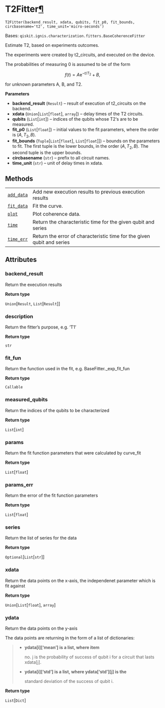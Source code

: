 # T2Fitter[¶](#t2fitter "Permalink to this headline")

<span id="undefined" />

`T2Fitter(backend_result, xdata, qubits, fit_p0, fit_bounds, circbasename='t2', time_unit='micro-seconds')`

Bases: `qiskit.ignis.characterization.fitters.BaseCoherenceFitter`

Estimate T2, based on experiments outcomes.

The experiments were created by t2\_circuits, and executed on the device.

The probabilities of measuring 0 is assumed to be of the form

$$
f(t) = A\mathrm{e}^{-t/T_2}+B,
$$

for unknown parameters A, B, and T2.

**Parameters**

*   **backend\_result** (`Result`) – result of execution of t2\_circuits on the backend.
*   **xdata** (`Union`\[`List`\[`float`], `array`]) – delay times of the T2 circuits.
*   **qubits** (`List`\[`int`]) – indices of the qubits whose T2‘s are to be measured.
*   **fit\_p0** (`List`\[`float`]) – initial values to the fit parameters, where the order is $(A, T_2, B)$.
*   **fit\_bounds** (`Tuple`\[`List`\[`float`], `List`\[`float`]]) – bounds on the parameters to fit. The first tuple is the lower bounds, in the order $(A, T_2, B)$. The second tuple is the upper bounds.
*   **circbasename** (`str`) – prefix to all circuit names.
*   **time\_unit** (`str`) – unit of delay times in xdata.

## Methods

|                                                                                                                                                                 |                                                                        |
| --------------------------------------------------------------------------------------------------------------------------------------------------------------- | ---------------------------------------------------------------------- |
| [`add_data`](qiskit.ignis.characterization.T2Fitter.add_data#qiskit.ignis.characterization.T2Fitter.add_data "qiskit.ignis.characterization.T2Fitter.add_data") | Add new execution results to previous execution results                |
| [`fit_data`](qiskit.ignis.characterization.T2Fitter.fit_data#qiskit.ignis.characterization.T2Fitter.fit_data "qiskit.ignis.characterization.T2Fitter.fit_data") | Fit the curve.                                                         |
| [`plot`](qiskit.ignis.characterization.T2Fitter.plot#qiskit.ignis.characterization.T2Fitter.plot "qiskit.ignis.characterization.T2Fitter.plot")                 | Plot coherence data.                                                   |
| [`time`](qiskit.ignis.characterization.T2Fitter.time#qiskit.ignis.characterization.T2Fitter.time "qiskit.ignis.characterization.T2Fitter.time")                 | Return the characteristic time for the given qubit and series          |
| [`time_err`](qiskit.ignis.characterization.T2Fitter.time_err#qiskit.ignis.characterization.T2Fitter.time_err "qiskit.ignis.characterization.T2Fitter.time_err") | Return the error of characteristic time for the given qubit and series |

## Attributes

<span id="undefined" />

### backend\_result

Return the execution results

**Return type**

`Union`\[`Result`, `List`\[`Result`]]

<span id="undefined" />

### description

Return the fitter’s purpose, e.g. ‘T1’

**Return type**

`str`

<span id="undefined" />

### fit\_fun

Return the function used in the fit, e.g. BaseFitter.\_exp\_fit\_fun

**Return type**

`Callable`

<span id="undefined" />

### measured\_qubits

Return the indices of the qubits to be characterized

**Return type**

`List`\[`int`]

<span id="undefined" />

### params

Return the fit function parameters that were calculated by curve\_fit

**Return type**

`List`\[`float`]

<span id="undefined" />

### params\_err

Return the error of the fit function parameters

**Return type**

`List`\[`float`]

<span id="undefined" />

### series

Return the list of series for the data

**Return type**

`Optional`\[`List`\[`str`]]

<span id="undefined" />

### xdata

Return the data points on the x-axis, the independenet parameter which is fit against

**Return type**

`Union`\[`List`\[`float`], `array`]

<span id="undefined" />

### ydata

Return the data points on the y-axis

The data points are returning in the form of a list of dictionaries:

> *   **ydata\[i]\[‘mean’] is a list, where item**
>
>     no. j is the probability of success of qubit i for a circuit that lasts xdata\[j].
>
> *   **ydata\[i]\[‘std’] is a list, where ydata\[‘std’]\[j] is the**
>
>     standard deviation of the success of qubit i.

**Return type**

`List`\[`Dict`]
